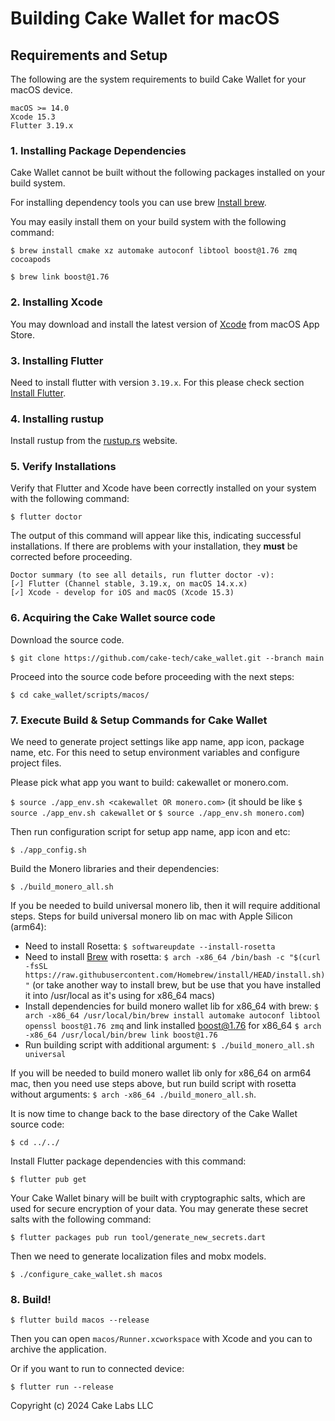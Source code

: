 # Building Cake Wallet for macOS

## Requirements and Setup

The following are the system requirements to build Cake Wallet for your macOS device.

```
macOS >= 14.0 
Xcode 15.3
Flutter 3.19.x
```

### 1. Installing Package Dependencies

Cake Wallet cannot be built without the following packages installed on your build system.

For installing dependency tools you can use brew [Install brew](https://brew.sh).

You may easily install them on your build system with the following command:

`$ brew install cmake xz automake autoconf libtool boost@1.76 zmq cocoapods`

`$ brew link boost@1.76`

### 2. Installing Xcode

You may download and install the latest version of [Xcode](https://developer.apple.com/xcode/) from macOS App Store. 

### 3. Installing Flutter

Need to install flutter with version `3.19.x`. For this please check section [Install Flutter](https://docs.flutter.dev/get-started/install/macos/desktop?tab=download).

### 4. Installing rustup

Install rustup from the [rustup.rs](https://rustup.rs/) website.

### 5. Verify Installations

Verify that Flutter and Xcode have been correctly installed on your system with the following command:

`$ flutter doctor`

The output of this command will appear like this, indicating successful installations. If there are problems with your installation, they **must** be corrected before proceeding.
```
Doctor summary (to see all details, run flutter doctor -v):
[✓] Flutter (Channel stable, 3.19.x, on macOS 14.x.x)
[✓] Xcode - develop for iOS and macOS (Xcode 15.3)
```

### 6. Acquiring the Cake Wallet source code

Download the source code.

`$ git clone https://github.com/cake-tech/cake_wallet.git --branch main`

Proceed into the source code before proceeding with the next steps:

`$ cd cake_wallet/scripts/macos/`

### 7. Execute Build & Setup Commands for Cake Wallet

We need to generate project settings like app name, app icon, package name, etc. For this need to setup environment variables and configure project files. 

Please pick what app you want to build: cakewallet or monero.com.

`$ source ./app_env.sh <cakewallet OR monero.com>`
(it should be like `$ source ./app_env.sh cakewallet` or `$ source ./app_env.sh monero.com`)

Then run configuration script for setup app name, app icon and etc:

`$ ./app_config.sh`

Build the Monero libraries and their dependencies:

`$ ./build_monero_all.sh`

If you be needed to build universal monero lib, then it will require additional steps. Steps for build universal monero lib on mac with Apple Silicon (arm64):

- Need to install Rosetta: `$ softwareupdate --install-rosetta`
- Need to install [Brew](https://brew.sh/) with rosetta: `$ arch -x86_64 /bin/bash -c "$(curl -fsSL https://raw.githubusercontent.com/Homebrew/install/HEAD/install.sh)"` (or take another way to install brew, but be use that you have installed it into /usr/local as it's using for x86_64 macs)
- Install dependencies for build monero wallet lib for x86_64 with brew: `$ arch -x86_64 /usr/local/bin/brew install automake autoconf libtool openssl boost@1.76 zmq` and link installed boost@1.76 for x86_64 `$ arch -x86_64 /usr/local/bin/brew link boost@1.76`
- Run building script with additional argument: `$ ./build_monero_all.sh universal`

If you will be needed to build monero wallet lib only for x86_64 on arm64 mac, then you need use steps above, but run build script with rosetta without arguments: `$ arch -x86_64 ./build_monero_all.sh`.

It is now time to change back to the base directory of the Cake Wallet source code:

`$ cd ../../`

Install Flutter package dependencies with this command:

`$ flutter pub get`

Your Cake Wallet binary will be built with cryptographic salts, which are used for secure encryption of your data. You may generate these secret salts with the following command:

`$ flutter packages pub run tool/generate_new_secrets.dart`

Then we need to generate localization files and mobx models.

`$ ./configure_cake_wallet.sh macos`

### 8. Build!

`$ flutter build macos --release`

Then you can open `macos/Runner.xcworkspace` with Xcode and you can to archive the application.

Or if you want to run to connected device:

`$ flutter run --release`

Copyright (c) 2024 Cake Labs LLC
